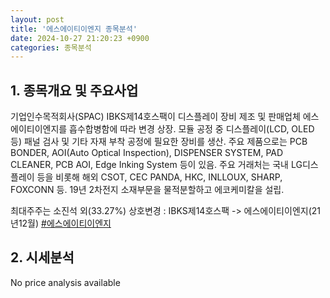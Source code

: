 ```yaml
---
layout: post
title: '에스에이티이엔지 종목분석'
date: 2024-10-27 21:20:23 +0900
categories: 종목분석
---
```


## 1. 종목개요 및 주요사업

기업인수목적회사(SPAC) IBKS제14호스팩이 디스플레이 장비 제조 및 판매업체 에스에이티이엔지를 흡수합병함에 따라 변경 상장. 모듈 공정 중 디스플레이(LCD, OLED 등) 패널 검사 및 기타 자재 부착 공정에 필요한 장비를 생산. 주요 제품으로는 PCB BONDER, AOI(Auto Optical Inspection), DISPENSER SYSTEM, PAD CLEANER, PCB AOI,  Edge Inking System 등이 있음. 주요 거래처는 국내 LG디스플레이 등을 비롯해 해외 CSOT, CEC PANDA, HKC, INLLOUX, SHARP, FOXCONN 등. 19년 2차전지 소재부문을 물적분할하고 에코케미칼을 설립. 

최대주주는 소진석 외(33.27%) 상호변경 : IBKS제14호스팩 -> 에스에이티이엔지(21년12월)
[#에스에이티이엔지](#)

## 2. 시세분석

No price analysis available
